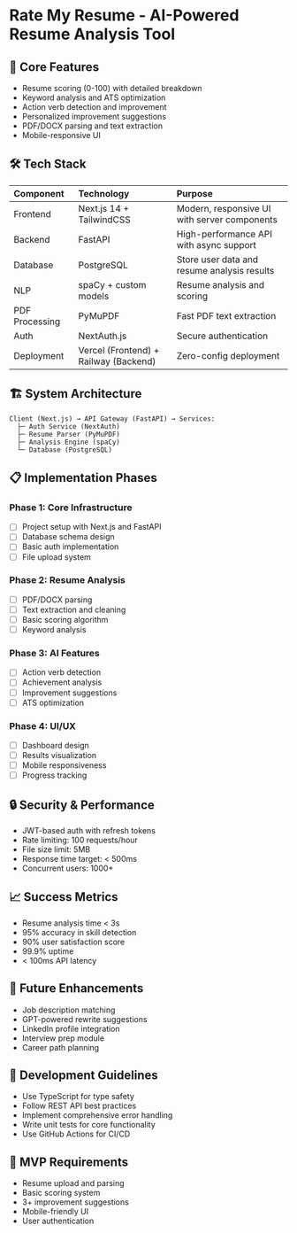# Rate My Resume - AI-Powered Resume Analysis Tool

## 🎯 Core Features
- Resume scoring (0-100) with detailed breakdown
- Keyword analysis and ATS optimization
- Action verb detection and improvement
- Personalized improvement suggestions
- PDF/DOCX parsing and text extraction
- Mobile-responsive UI

## 🛠️ Tech Stack
| Component | Technology | Purpose |
|:---|:---|:---|
| Frontend | Next.js 14 + TailwindCSS | Modern, responsive UI with server components |
| Backend | FastAPI | High-performance API with async support |
| Database | PostgreSQL | Store user data and resume analysis results |
| NLP | spaCy + custom models | Resume analysis and scoring |
| PDF Processing | PyMuPDF | Fast PDF text extraction |
| Auth | NextAuth.js | Secure authentication |
| Deployment | Vercel (Frontend) + Railway (Backend) | Zero-config deployment |

## 🏗️ System Architecture
```
Client (Next.js) → API Gateway (FastAPI) → Services:
  ├─ Auth Service (NextAuth)
  ├─ Resume Parser (PyMuPDF)
  ├─ Analysis Engine (spaCy)
  └─ Database (PostgreSQL)
```

## 📋 Implementation Phases

### Phase 1: Core Infrastructure
- [ ] Project setup with Next.js and FastAPI
- [ ] Database schema design
- [ ] Basic auth implementation
- [ ] File upload system

### Phase 2: Resume Analysis
- [ ] PDF/DOCX parsing
- [ ] Text extraction and cleaning
- [ ] Basic scoring algorithm
- [ ] Keyword analysis

### Phase 3: AI Features
- [ ] Action verb detection
- [ ] Achievement analysis
- [ ] Improvement suggestions
- [ ] ATS optimization

### Phase 4: UI/UX
- [ ] Dashboard design
- [ ] Results visualization
- [ ] Mobile responsiveness
- [ ] Progress tracking

## 🔒 Security & Performance
- JWT-based auth with refresh tokens
- Rate limiting: 100 requests/hour
- File size limit: 5MB
- Response time target: < 500ms
- Concurrent users: 1000+

## 📈 Success Metrics
- Resume analysis time < 3s
- 95% accuracy in skill detection
- 90% user satisfaction score
- 99.9% uptime
- < 100ms API latency

## 🚀 Future Enhancements
- Job description matching
- GPT-powered rewrite suggestions
- LinkedIn profile integration
- Interview prep module
- Career path planning

## 📝 Development Guidelines
- Use TypeScript for type safety
- Follow REST API best practices
- Implement comprehensive error handling
- Write unit tests for core functionality
- Use GitHub Actions for CI/CD

## 🎯 MVP Requirements
- Resume upload and parsing
- Basic scoring system
- 3+ improvement suggestions
- Mobile-friendly UI
- User authentication
